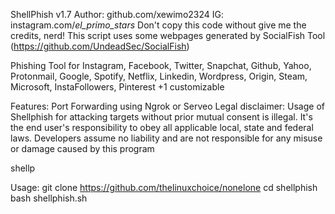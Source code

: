 ShellPhish v1.7
Author: github.com/xewimo2324
IG: instagram.com/_el_primo_stars_
Don't copy this code without give me the credits, nerd!
This script uses some webpages generated by SocialFish Tool (https://github.com/UndeadSec/SocialFish)

Phishing Tool for Instagram, Facebook, Twitter, Snapchat, Github, Yahoo, Protonmail, Google, Spotify, Netflix, Linkedin, Wordpress, Origin, Steam, Microsoft, InstaFollowers, Pinterest +1 customizable

Features:
Port Forwarding using Ngrok or Serveo
Legal disclaimer:
Usage of Shellphish for attacking targets without prior mutual consent is illegal. It's the end user's responsibility to obey all applicable local, state and federal laws. Developers assume no liability and are not responsible for any misuse or damage caused by this program

shellp

Usage:
git clone https://github.com/thelinuxchoice/nonelone
cd shellphish
bash shellphish.sh

